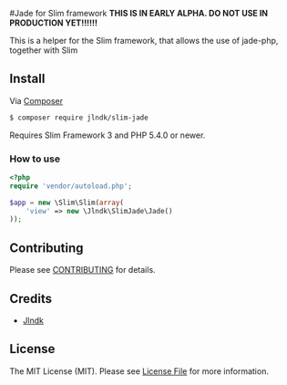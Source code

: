 #Jade for Slim framework
**THIS IS IN EARLY ALPHA. DO NOT USE IN PRODUCTION YET!!!!!!**

This is a helper for the Slim framework, that allows the use of jade-php, together with Slim

## Install

Via [Composer](https://getcomposer.org/)

```bash
$ composer require jlndk/slim-jade
```

Requires Slim Framework 3 and PHP 5.4.0 or newer.

### How to use
    
```php
<?php
require 'vendor/autoload.php';

$app = new \Slim\Slim(array(
    'view' => new \Jlndk\SlimJade\Jade()
));
```

## Contributing

Please see [CONTRIBUTING](CONTRIBUTING.md) for details.

## Credits

- [Jlndk](https://github.com/jlndk)

## License

The MIT License (MIT). Please see [License File](LICENSE.md) for more information.
